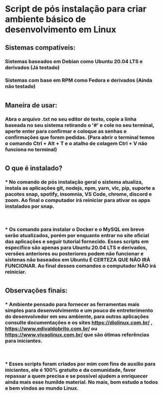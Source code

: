 # Script de pós instalação para criar ambiente básico de desenvolvimento em Linux

## Sistemas compativeis:
### Sistemas baseados em Debian como Ubuntu 20.04 LTS e derivados (Já testado)
### Sistemas com base em RPM como Fedora e derivados (Ainda não testado)
#
#
## Maneira de usar:
### Abra o arquivo .txt no seu editor de texto, copie a linha baseada no seu sistema retirando o '#' e cole no seu terminal, aperte enter para confirmar e coloque as senhas e confirmações que forem pedidas. (Para abrir o terminal temos o comando Ctrl + Alt + T e o atalho de colagem Ctrl + V não funciona no terminal)
#
#
## O que é instalado?
### * No comando de pós instalação geral o sistema atualiza, instala as aplicações git, nodejs, npm, yarn, vlc, pip, suporte a pacotes snap, spotify, insomnia, VS Code, chrome, discord e zoom. Ao final o computador irá reiniciar para ativar os apps instalados por snap.
</br>

### * Os comando para instalar o Docker e o MySQL em breve serão atualizados, porém por enquanto entrar no site oficial das aplicações e seguir tutorial fornecido. Esses scripts em especifico são apenas para Ubuntu 20.04 LTS e derivados, versões anteriores ou posteriores podem não funcionar e sistenas não baseados em Ubuntu É CERTEZA QUE NÃO IRÁ FUNCIONAR. Ao final desses comandos o computador NÃO irá reiniciar.
#
## Observações finais:
### * Ambiente pensado para fornecer as ferramentas mais simples para desenvolvimento e um pouco de entreterimento do desenvolvedor em seu ambiente, para outras aplicações consulte documentações e os sites https://diolinux.com.br/ , https://www.edivaldobrito.com.br/ ou https://www.vivaolinux.com.br/ que são ótimas referências para iniciantes.
</br>

### * Esses scripts foram criados por mim com fins de auxílio para iniciantes, ele é 100% gratuito e da comunidade, favor repassar a quem precisa e se possível ajudem a enriquecer ainda mais esse humilde material. No mais, bom estudo a todos e bem vindos ao mundo Linux.